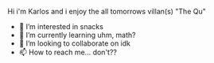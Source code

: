 Hi i'm Karlos and i enjoy the all tomorrows villan(s) "The Qu"
- 👀 I’m interested in snacks
- 🌱 I’m currently learning uhm, math?
- 💞️ I’m looking to collaborate on idk
- 📫 How to reach me... don't??
